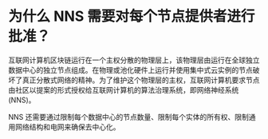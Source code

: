 # 为什么 NNS 需要对每个节点提供者进行批准？

互联网计算机区块链运行在一个主权分散的物理层上，该物理层由运行在全球独立数据中心的独立节点组成。在物理或池化硬件上运行并使用集中式云实例的节点破坏了真正分散式网络的精神。为了维护这个物理层的主权，互联网计算机要求节点由社区以提案的形式授权给互联网计算机的算法治理系统，即网络神经系统 (NNS)。

NNS 还需要通过限制每个数据中心的节点数量、限制每个实体的所有权、限制通用网络结构和电网来确保去中心化。